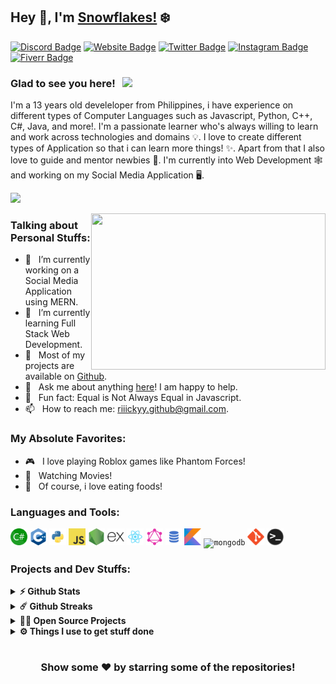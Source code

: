 ## Hey 👋, I'm [Snowflakes!](https://github.com/phineapuuu/) ❄️

[![Discord Badge](https://img.shields.io/badge/-Discord-0e76a8?style=flat-square&logo=Discord&logoColor=white)](https://discord.gg/zHugPYagze)
[![Website Badge](https://img.shields.io/badge/Website-3b5998?style=flat-square&logo=google-chrome&logoColor=white)](https://phineapuuu.github.io/)
[![Twitter Badge](https://img.shields.io/badge/-Twitter-00acee?style=flat-square&logo=Twitter&logoColor=white)](https://twitter.com/PhineApuu)
[![Instagram Badge](https://img.shields.io/badge/-Instagram-e4405f?style=flat-square&logo=Instagram&logoColor=white)](https://www.instagram.com/phineapuu/)
[![Fiverr Badge](https://img.shields.io/badge/-Fiverr-0088cc?style=flat-square&logo=Fiverr&logoColor=green)](https://www.fiverr.com/ins3ct1ion?up_rollout=true)


### Glad to see you here! &nbsp; ![](https://visitor-badge.glitch.me/badge?page_id=phineapuuu.phineapuuu&style=flat-square&color=0088cc)

I'm a 13 years old develeloper from Philippines, i have experience on different types of Computer Languages such as Javascript, Python, C++, C#, Java, and more!. I'm a passionate learner who's always willing to learn and work across technologies and domains 💡. I love to create different types of Application so that i can learn more things! ✨. Apart from that I also love to guide and mentor newbies 🤝. I'm currently into Web Development 🕸️ and working on my Social Media Application 🖥️.

[![](https://gitwar.herokuapp.com/badge?username=phineapuuu&label=Gitwar%20Profile%20Score&style=for-the-badge&color=0088cc)](https://gitwar.herokuapp.com/)

<img align="right" height="250" width="375" alt="" src="https://raw.githubusercontent.com/iampavangandhi/iampavangandhi/master/gifs/coder.gif" />

### Talking about Personal Stuffs:

- 🎉  &nbsp; I’m currently working on a Social Media Application using MERN.
- 🚀 &nbsp; I’m currently learning Full Stack Web Development.
- 📜 &nbsp; Most of my projects are available on [Github](https://github.com/phineapuuu).
- 💬 &nbsp; Ask me about anything [here](https://discord.gg/zHugPYagze)! I am happy to help.
- 👾 &nbsp; Fun fact: Equal is Not Always Equal in Javascript.
- 📫 &nbsp; How to reach me: riiickyy.github@gmail.com.

### My Absolute Favorites:

- 🎮 &nbsp; I love playing Roblox games like Phantom Forces!
- 📰 &nbsp; Watching Movies!
- 🍕 &nbsp; Of course, i love eating foods!

### Languages and Tools:
<code><img height="27" src="https://raw.githubusercontent.com/github/explore/80688e429a7d4ef2fca1e82350fe8e3517d3494d/topics/csharp/csharp.png" alt="csharp"></code>
<code><img height="27" src="https://raw.githubusercontent.com/github/explore/80688e429a7d4ef2fca1e82350fe8e3517d3494d/topics/cpp/cpp.png" alt="cpp"></code>
<code><img height="27" src="https://raw.githubusercontent.com/github/explore/80688e429a7d4ef2fca1e82350fe8e3517d3494d/topics/python/python.png" alt="python"></code>
<code><img height="27" src="https://raw.githubusercontent.com/github/explore/80688e429a7d4ef2fca1e82350fe8e3517d3494d/topics/javascript/javascript.png" alt="javascript"></code>
<code><img height="27" src="https://raw.githubusercontent.com/github/explore/80688e429a7d4ef2fca1e82350fe8e3517d3494d/topics/nodejs/nodejs.png" alt="nodejs"></code>
<code><img height="27" src="https://raw.githubusercontent.com/devicons/devicon/master/icons/express/express-original.svg" alt="expressjs"></code>
<code><img height="27" src="https://raw.githubusercontent.com/github/explore/80688e429a7d4ef2fca1e82350fe8e3517d3494d/topics/react/react.png" alt="react"></code>
<code><img height="27" src="https://raw.githubusercontent.com/github/explore/80688e429a7d4ef2fca1e82350fe8e3517d3494d/topics/graphql/graphql.png" alt="graphql"></code>
<code><img height="27" src="https://raw.githubusercontent.com/github/explore/80688e429a7d4ef2fca1e82350fe8e3517d3494d/topics/sql/sql.png" alt="sql"></code>
<code><img height="27" src="https://raw.githubusercontent.com/github/explore/80688e429a7d4ef2fca1e82350fe8e3517d3494d/topics/kotlin/kotlin.png" alt="kotlin"></code>
<code><img height="27" src="https://encrypted-tbn0.gstatic.com/images?q=tbn%3AANd9GcSTTzPAw-55ssm1Im594xYZ9eRQu2JylrkYLg&usqp=CAU" alt="mongodb"></code>
<code><img height="27" src="https://raw.githubusercontent.com/devicons/devicon/master/icons/git/git-original.svg" alt="git"></code>
<code><img height="27" src="https://raw.githubusercontent.com/github/explore/80688e429a7d4ef2fca1e82350fe8e3517d3494d/topics/terminal/terminal.png" alt="terminal"></code>

<!--
<code><img height="25" src="https://raw.githubusercontent.com/github/explore/80688e429a7d4ef2fca1e82350fe8e3517d3494d/topics/sass/sass.png" alt="sass"></code>
-->

### Projects and Dev Stuffs:

<details>	
  <summary><b>⚡ Github Stats</b></summary>

<img height="180em" src="https://github-readme-stats.vercel.app/api?username=phineapuuu&show_icons=true&hide_border=true&&count_private=true&include_all_commits=true" />
<img height="180em" src="https://github-readme-stats.vercel.app/api/top-langs/?username=phineapuuu&exclude_repo=KNN-Image-Classification&show_icons=true&hide_border=true&layout=compact&langs_count=8"/>
</details>

<details>	
  <summary><b>☄️ Github Streaks</b></summary>

<img height="180em" src="https://github-readme-streak-stats.herokuapp.com/?user=phineapuuu&hide_border=true" />
</details>

<details>
  <summary><b>🧑‍🚀 Open Source Projects</b></summary>
  <br />
  <table>
    <thead align="center">
      <tr border: none;>
        <td><b>💻 Projects</b></td>
        <td><b>🌟 Stars</b></td>
        <td><b>🍴 Forks</b></td>
        <td><b>🐛 Issues</b></td>
        <td><b>🔔 Pull Requests</b></td>
        <td><b>👨‍💻 Language</b></td>
      </tr>
    </thead>
    <tbody>
      <tr>
	      <td><a href="https://github.com/phineapuuu/DiscordBot.py"><b>🚀 Discord.py Tutorial</b></a></td>
        <td><img alt="Stars" src="https://img.shields.io/github/stars/phineapuuu/DiscordBot.py?style=flat-square&labelColor=343b41"/></td>
        <td><img alt="Forks" src="https://img.shields.io/github/forks/phineapuuu/DiscordBot.py?style=flat-square&labelColor=343b41"/></td>
        <td><img alt="Issues" src="https://img.shields.io/github/issues/phineapuuu/DiscordBot.py?style=flat-square"/></td>
        <td><img alt="Pull Requests" src="https://img.shields.io/github/issues-pr/phineapuuu/DiscordBot.py?style=flat-square"/></td>
        <td><img alt="Language" src="https://img.shields.io/github/languages/top/phineapuuu/DiscordBot.py?style=flat-square"/></td>
      </tr>
      <tr>
	      <td><a href="https://github.com/SnowflakesCentral/Discord.js-Tutorial-Bot"><b>💸 Discord.js Tutorial</b></a></td>
        <td><img alt="Stars" src="https://img.shields.io/github/stars/SnowflakesCentral/Discord.js-Tutorial-Bot?style=flat-square&labelColor=343b41"/></td>
        <td><img alt="Forks" src="https://img.shields.io/github/forks/SnowflakesCentral/Discord.js-Tutorial-Bot?style=flat-square&labelColor=343b41"/></td>
        <td><img alt="Issues" src="https://img.shields.io/github/issues/SnowflakesCentral/Discord.js-Tutorial-Bot?style=flat-square"/></td>
        <td><img alt="Pull Requests" src="https://img.shields.io/github/issues-pr/SnowflakesCentral/Discord.js-Tutorial-Bot?style=flat-square"/></td>
        <td><img alt="Language" src="https://img.shields.io/github/languages/top/SnowflakesCentral/Discord.js-Tutorial-Bot?label=javascript&style=flat-square"/></td>
      </tr>
      <tr>
	      <td><a href="https://github.com/phineapuuu/Eggies"><b>🥚 Eggies</b></a></td>
        <td><img alt="Stars" src="https://img.shields.io/github/stars/phineapuuu/Eggies?style=flat-square&labelColor=343b41"/></td>
        <td><img alt="Forks" src="https://img.shields.io/github/forks/phineapuuu/Eggies?style=flat-square&labelColor=343b41"/></td>
        <td><img alt="Issues" src="https://img.shields.io/github/issues/phineapuuu/Eggies?style=flat-square"/></td>
        <td><img alt="Pull Requests" src="https://img.shields.io/github/issues-pr/phineapuuu/Eggies?style=flat-square"/></td>
        <td><img alt="Language" src="https://img.shields.io/github/languages/top/phineapuuu/Eggies?style=flat-square"/></td> 
      </tr>
      <tr>
	      <td><a href="https://github.com/phineapuuu/phineapuuu"><b>🤓 phineapuuu</b></a></td>
        <td><img alt="Stars" src="https://img.shields.io/github/stars/phineapuuu/phineapuuu?style=flat-square&labelColor=343b41"/></td>
        <td><img alt="Forks" src="https://img.shields.io/github/forks/phineapuuu/phineapuuu?style=flat-square&labelColor=343b41"/></td>
        <td><img alt="Issues" src="https://img.shields.io/github/issues/phineapuuu/phineapuuu?style=flat-square"/></td>
        <td><img alt="Pull Requests" src="https://img.shields.io/github/issues-pr/phineapuuu/phineapuuu?style=flat-square"/></td>
        <td><img alt="Language" src="https://img.shields.io/badge/markdown-100%25-blue?style=flat-square"/></td> 
      </tr>
    </tbody>
  </table>
  <br />
</details>
 
<details>	
  <br />
  <summary><b>⚙️ Things I use to get stuff done</b></summary>
  	<ul>
  	    <li><b>OS:</b> Ubuntu 20.04</li>
	    <li><b>Laptop: </b> HP Elitebook (i5)</li>
  	    <li><b>Browser: </b> Firefox Developer Edition</li>
	    <li><b>Terminal: </b> ZSH: Oh My Zsh (PowerLevel10k)</li>
	    <li><b>Code Editor:</b> VSCode - The best editor out there.</li>
	    <li><b>To Stay Updated:</b> Dev.to, Medium, Linkedin and Twitter.</li>
	    <br />
	⚛️ Checkout My VSCode Configrations <a href="https://gist.github.com/iampavangandhi/039b1dc5a7cdcb007ab3691814d53130">Here</a>.
	</ul>	
</details>

#

<div align="center">

### Show some ❤️ by starring some of the repositories!

</div>
